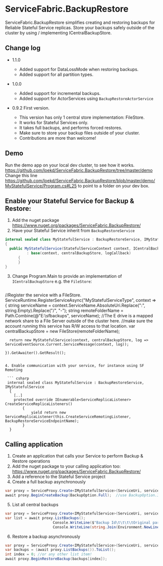 # ServiceFabric.BackupRestore
ServiceFabric.BackupRestore simplifies creating and restoring backups for Reliable Stateful Service replicas. Store your backups safely outside of the cluster by using / implementing ICentralBackupStore.

## Change log

- 1.1.0 
	- Added support for DataLossMode when restoring backups.
	- Added support for all partition types.

- 1.0.0 
	- Added support for incremental backups.
	- Added support for ActorServices using `BackupRestoreActorService`

- 0.9.2 First version. 
  - This version has only 1 central store implementation: FileStore.
  - It works for Stateful Services only.
  - It takes full backups, and performs forced restores.
  - Make sure to store your backup files outside of your cluster. 
  - Contributions are more than welcome! 

## Demo
Run the demo app on your local dev cluster, to see how it works.
https://github.com/loekd/ServiceFabric.BackupRestore/tree/master/demo
Change this line https://github.com/loekd/ServiceFabric.BackupRestore/blob/master/demo/MyStatefulService/Program.cs#L25 to point to a folder on your dev box.

## Enable your Stateful Service for Backup & Restore:

1. Add the nuget package https://www.nuget.org/packages/ServiceFabric.BackupRestore/
2. Have your Stateful Service inherit from ```BackupRestoreService```

  ``` csharp
  internal sealed class MyStatefulService : BackupRestoreService, IMyStatefulService
  {
    public MyStatefulService(StatefulServiceContext context, ICentralBackupStore centralBackupStore, Action<string> logCallback) 
			: base(context, centralBackupStore, logCallback)
		{
		}
  }
  ```
3. Change Program.Main to provide an implementation of ```ICentralBackupStore``` e.g. the ```FileStore```:

	``` csharp
  //Register the service with a FileStore.
  ServiceRuntime.RegisterServiceAsync("MyStatefulServiceType",
    context =>
    {
      string serviceName = context.ServiceName.AbsoluteUri.Replace(":", string.Empty).Replace("/", "-");
      string remoteFolderName = Path.Combine(@"E:\sfbackups", serviceName);
      //The E drive is a mapped network share to a File Server outside of the cluster here.
      //make sure the account running this service has R/W access to that location.
      var centralBackupStore = new FileStore(remoteFolderName);

      return new MyStatefulService(context, centralBackupStore, log => ServiceEventSource.Current.ServiceMessage(context, log));

    }).GetAwaiter().GetResult();
  ```  
   
4. Enable communication with your service, for instance using SF Remoting

   ``` csharp
   internal sealed class MyStatefulService : BackupRestoreService, IMyStatefulService
    {
      [..]
  	  protected override IEnumerable<ServiceReplicaListener> CreateServiceReplicaListeners()
		  {
			  yield return new ServiceReplicaListener(this.CreateServiceRemotingListener, BackupRestoreServiceEndpointName);
		  }
    }
  ```
  
## Calling application
1. Create an application that calls your Service to perform Backup & Restore operations
2. Add the nuget package to your calling application too:  https://www.nuget.org/packages/ServiceFabric.BackupRestore/
3. Add a reference to the Stateful Service project
4. Create a full backup asynchronously

  ``` csharp
  var proxy = ServiceProxy.Create<IMyStatefulService>(ServiceUri, servicePartitionKey);
  await proxy.BeginCreateBackup(BackupOption.Full);  //use BackupOption.Incremental for incremental backup
  ```
5. List all central backups
 
  ``` csharp
  var proxy = ServiceProxy.Create<IMyStatefulService>(ServiceUri, servicePartitionKey);
  var list = await proxy.ListBackups();
						Console.WriteLine($"Backup Id\t\t\t\tOriginal partition");
						Console.WriteLine(string.Join(Environment.NewLine, list.Select(data => $"             {data.BackupId}\t{data.OriginalServicePartitionId}")));
  ```
6. Restore a backup asynchronously
 
  ``` csharp
  var proxy = ServiceProxy.Create<IMyStatefulService>(ServiceUri, servicePartitionKey);
  var backups = (await proxy.ListBackups()).ToList();
  int index = 0; //or any other list item!
  await proxy.BeginRestoreBackup(backups[index]);
  ```
